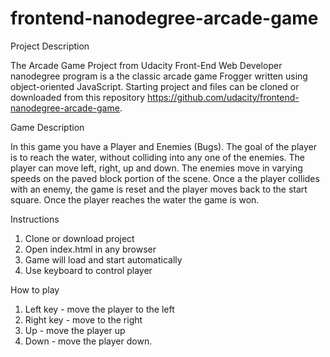 frontend-nanodegree-arcade-game
===============================

Project Description

The Arcade Game Project from Udacity Front-End Web Developer nanodegree program is a the classic arcade game Frogger written using object-oriented JavaScript. Starting project and files can be cloned or downloaded from this repository https://github.com/udacity/frontend-nanodegree-arcade-game.

Game Description

In this game you have a Player and Enemies (Bugs). The goal of the player is to reach the water, without colliding into any one of the enemies. The player can move left, right, up and down. The enemies move in varying speeds on the paved block portion of the scene. Once a the player collides with an enemy, the game is reset and the player moves back to the start square. Once the player reaches the water the game is won.

Instructions

1. Clone or download project
2. Open index.html in any browser
3. Game will load and start automatically
4. Use keyboard to control player

How to play

1. Left key - move the player to the left
2. Right key - move to the right
3. Up - move the player up
4. Down - move the player down.
